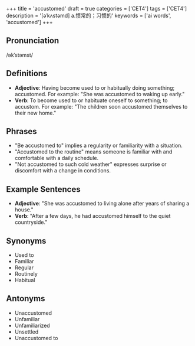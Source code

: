+++
title = 'accustomed'
draft = true
categories = ['CET4']
tags = ['CET4']
description = '[əˈkʌstəmd] a.惯常的；习惯的'
keywords = ['ai words', 'accustomed']
+++

## Pronunciation
/əkˈstəmst/

## Definitions
- **Adjective**: Having become used to or habitually doing something; accustomed. For example: "She was accustomed to waking up early."
- **Verb**: To become used to or habituate oneself to something; to accustom. For example: "The children soon accustomed themselves to their new home."

## Phrases
- "Be accustomed to" implies a regularity or familiarity with a situation.
- "Accustomed to the routine" means someone is familiar with and comfortable with a daily schedule.
- "Not accustomed to such cold weather" expresses surprise or discomfort with a change in conditions.

## Example Sentences
- **Adjective**: "She was accustomed to living alone after years of sharing a house."
- **Verb**: "After a few days, he had accustomed himself to the quiet countryside."

## Synonyms
- Used to
- Familiar
- Regular
- Routinely
- Habitual

## Antonyms
- Unaccustomed
- Unfamiliar
- Unfamiliarized
- Unsettled
- Unaccustomed to
